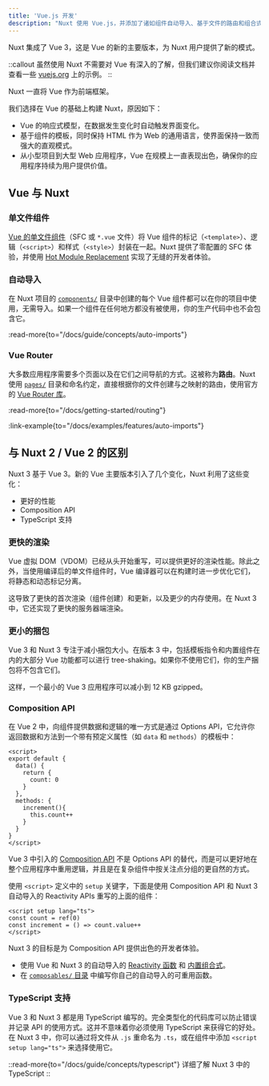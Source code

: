 ```yaml
---
title: 'Vue.js 开发'
description: "Nuxt 使用 Vue.js，并添加了诸如组件自动导入、基于文件的路由和组合式等功能，以支持 SSR-friendly 的使用方式。"
---
```


Nuxt 集成了 Vue 3，这是 Vue 的新的主要版本，为 Nuxt 用户提供了新的模式。

::callout
虽然使用 Nuxt 不需要对 Vue 有深入的了解，但我们建议你阅读文档并查看一些 [vuejs.org](https://vuejs.org) 上的示例。
::

Nuxt 一直将 Vue 作为前端框架。

我们选择在 Vue 的基础上构建 Nuxt，原因如下：

- Vue 的响应式模型，在数据发生变化时自动触发界面变化。
- 基于组件的模板，同时保持 HTML 作为 Web 的通用语言，使界面保持一致而强大的直观模式。
- 从小型项目到大型 Web 应用程序，Vue 在规模上一直表现出色，确保你的应用程序持续为用户提供价值。

## Vue 与 Nuxt

### 单文件组件

[Vue 的单文件组件](https://v3.vuejs.org/guide/single-file-component.html)（SFC 或 `*.vue` 文件）将 Vue 组件的标记（`<template>`）、逻辑（`<script>`）和样式（`<style>`）封装在一起。Nuxt 提供了零配置的 SFC 体验，并使用 [Hot Module Replacement](https://vitejs.dev/guide/features.html#hot-module-replacement) 实现了无缝的开发者体验。

### 自动导入

在 Nuxt 项目的 [`components/`](/docs/guide/directory-structure/components) 目录中创建的每个 Vue 组件都可以在你的项目中使用，无需导入。如果一个组件在任何地方都没有被使用，你的生产代码中也不会包含它。

:read-more{to="/docs/guide/concepts/auto-imports"}

### Vue Router

大多数应用程序需要多个页面以及在它们之间导航的方式。这被称为**路由**。Nuxt 使用 [`pages/`](/docs/guide/directory-structure/pages) 目录和命名约定，直接根据你的文件创建与之映射的路由，使用官方的 [Vue Router 库](https://router.vuejs.org)。

:read-more{to="/docs/getting-started/routing"}

:link-example{to="/docs/examples/features/auto-imports"}

## 与 Nuxt 2 / Vue 2 的区别

Nuxt 3 基于 Vue 3。新的 Vue 主要版本引入了几个变化，Nuxt 利用了这些变化：

- 更好的性能
- Composition API
- TypeScript 支持

### 更快的渲染

Vue 虚拟 DOM（VDOM）已经从头开始重写，可以提供更好的渲染性能。除此之外，当使用编译后的单文件组件时，Vue 编译器可以在构建时进一步优化它们，将静态和动态标记分离。

这导致了更快的首次渲染（组件创建）和更新，以及更少的内存使用。在 Nuxt 3 中，它还实现了更快的服务器端渲染。

### 更小的捆包

Vue 3 和 Nuxt 3 专注于减小捆包大小。在版本 3 中，包括模板指令和内置组件在内的大部分 Vue 功能都可以进行 tree-shaking。如果你不使用它们，你的生产捆包将不包含它们。

这样，一个最小的 Vue 3 应用程序可以减小到 12 KB gzipped。

### Composition API

在 Vue 2 中，向组件提供数据和逻辑的唯一方式是通过 Options API，它允许你返回数据和方法到一个带有预定义属性（如 `data` 和 `methods`）的模板中：

```vue
<script>
export default {
  data() {
    return {
      count: 0
    }
  },
  methods: {
    increment(){
      this.count++
    }
  }
}
</script>
```

Vue 3 中引入的 [Composition API](https://vuejs.org/guide/extras/composition-api-faq.html) 不是 Options API 的替代，而是可以更好地在整个应用程序中重用逻辑，并且是在复杂组件中按关注点分组的更自然的方式。

使用 `<script>` 定义中的 `setup` 关键字，下面是使用 Composition API 和 Nuxt 3 自动导入的 Reactivity APIs 重写的上面的组件：

```vue [components/Counter.vue]
<script setup lang="ts">
const count = ref(0)
const increment = () => count.value++
</script>
```

Nuxt 3 的目标是为 Composition API 提供出色的开发者体验。

- 使用 Vue 和 Nuxt 3 的自动导入的 [Reactivity 函数](https://vuejs.org/api/reactivity-core.html) 和 [内置组合式](/docs/api/composables/use-async-data)。
- 在 [`composables/` 目录](/docs/guide/directory-structure/composables) 中编写你自己的自动导入的可重用函数。

### TypeScript 支持

Vue 3 和 Nuxt 3 都是用 TypeScript 编写的。完全类型化的代码库可以防止错误并记录 API 的使用方式。这并不意味着你必须使用 TypeScript 来获得它的好处。在 Nuxt 3 中，你可以通过将文件从 `.js` 重命名为 `.ts`，或在组件中添加 `<script setup lang="ts">` 来选择使用它。

::read-more{to="/docs/guide/concepts/typescript"}
详细了解 Nuxt 3 中的 TypeScript
::
